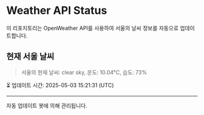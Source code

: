 
# Weather API Status

이 리포지토리는 OpenWeather API를 사용하여 서울의 날씨 정보를 자동으로 업데이트합니다.

## 현재 서울 날씨
> 서울의 현재 날씨: clear sky, 온도: 10.04°C, 습도: 73%

⏳ 업데이트 시간: 2025-05-03 15:21:31 (UTC)

---
자동 업데이트 봇에 의해 관리됩니다.
